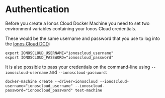 # Authentication

Before you create a Ionos Cloud Docker Machine you need to set two environment variables containing your Ionos Cloud credentials. 

These would be the same username and password that you use to log into the [Ionos Cloud DCD](https://dcd.ionos.com/latest/):

```text
export IONOSCLOUD_USERNAME="ionoscloud_username"
export IONOSCLOUD_PASSWORD="ionoscloud_password"
```

It is also possible to pass your credentials on the command-line using `--ionoscloud-username` and `--ionoscloud-password`:

```text
docker-machine create --driver=ionoscloud --ionoscloud-username="ionoscloud_username" --ionoscloud-password="ionoscloud_password" test-machine
```

